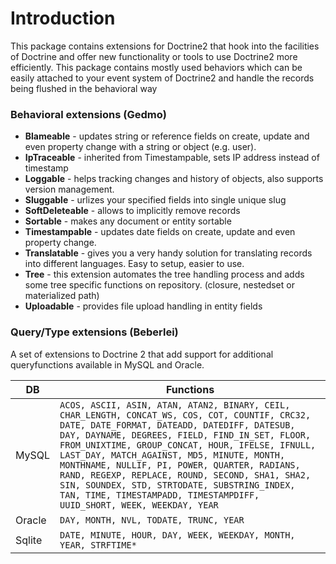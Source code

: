 # Introduction

This package contains extensions for Doctrine2 that hook into the facilities of Doctrine and offer new functionality 
or tools to use Doctrine2 more efficiently. This package contains mostly used behaviors which can be easily attached to your event system
of Doctrine2 and handle the records being flushed in the behavioral way

### Behavioral extensions (Gedmo)

* __Blameable__ - updates string or reference fields on create, update and even property change with a string or object (e.g. user).
* __IpTraceable__ - inherited from Timestampable, sets IP address instead of timestamp
* __Loggable__ - helps tracking changes and history of objects, also supports version management.
* __Sluggable__ - urlizes your specified fields into single unique slug
* __SoftDeleteable__ - allows to implicitly remove records
* __Sortable__ - makes any document or entity sortable
* __Timestampable__ - updates date fields on create, update and even property change.
* __Translatable__ - gives you a very handy solution for translating records into different languages. Easy to setup, easier to use.
* __Tree__ - this extension automates the tree handling process and adds some tree specific functions on repository. (closure, nestedset or materialized path)
* __Uploadable__ - provides file upload handling in entity fields

### Query/Type extensions (Beberlei)

A set of extensions to Doctrine 2 that add support for additional queryfunctions available in MySQL and Oracle.

| DB | Functions |
|--|---------|
| MySQL | `ACOS, ASCII, ASIN, ATAN, ATAN2, BINARY, CEIL, CHAR_LENGTH, CONCAT_WS, COS, COT, COUNTIF, CRC32, DATE, DATE_FORMAT, DATEADD, DATEDIFF, DATESUB, DAY, DAYNAME, DEGREES, FIELD, FIND_IN_SET, FLOOR, FROM_UNIXTIME, GROUP_CONCAT, HOUR, IFELSE, IFNULL, LAST_DAY, MATCH_AGAINST, MD5, MINUTE, MONTH, MONTHNAME, NULLIF, PI, POWER, QUARTER, RADIANS, RAND, REGEXP, REPLACE, ROUND, SECOND, SHA1, SHA2, SIN, SOUNDEX, STD, STRTODATE, SUBSTRING_INDEX, TAN, TIME, TIMESTAMPADD, TIMESTAMPDIFF, UUID_SHORT, WEEK, WEEKDAY, YEAR` |
| Oracle | `DAY, MONTH, NVL, TODATE, TRUNC, YEAR` |
| Sqlite | `DATE, MINUTE, HOUR, DAY, WEEK, WEEKDAY, MONTH, YEAR, STRFTIME*` |
